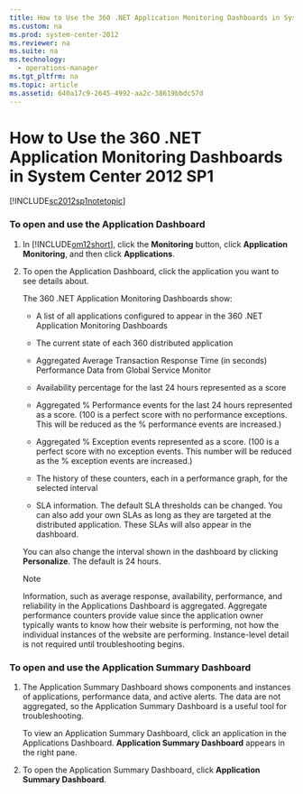 ```yaml
---
title: How to Use the 360 .NET Application Monitoring Dashboards in System Center 2012 SP1
ms.custom: na
ms.prod: system-center-2012
ms.reviewer: na
ms.suite: na
ms.technology: 
  - operations-manager
ms.tgt_pltfrm: na
ms.topic: article
ms.assetid: 640a17c9-2645-4992-aa2c-38619bbdc57d
---
```

# How to Use the 360 .NET Application Monitoring Dashboards in System Center 2012 SP1
[!INCLUDE[sc2012sp1notetopic](Token/sc2012sp1notetopic_md.md)]

### To open and use the Application Dashboard

1.  In [!INCLUDE[om12short](Token/om12short_md.md)], click the **Monitoring** button, click **Application Monitoring**, and then click **Applications**.

2.  To open the Application Dashboard, click the application you want to see details about.

    The 360 .NET Application Monitoring Dashboards show:

    -   A list of all applications configured to appear in the 360 .NET Application Monitoring Dashboards

    -   The current state of each 360 distributed application

    -   Aggregated Average Transaction Response Time \(in seconds\) Performance Data from Global Service Monitor

    -   Availability percentage for the last 24 hours represented as a score

    -   Aggregated % Performance events for the last 24 hours represented as a score. \(100 is a perfect score with no performance exceptions. This will be reduced as the % performance events are increased.\)

    -   Aggregated % Exception events represented as a score. \(100 is a perfect score with no exception events. This number will be reduced as the % exception events are increased.\)

    -   The history of these counters, each in a performance graph, for the selected interval

    -   SLA information. The default SLA thresholds can be changed. You can also add your own SLAs as long as they are targeted at the distributed application. These SLAs will also appear in the dashboard.

    You can also change the interval shown in the dashboard by clicking **Personalize**. The default is 24 hours.

    > [!NOTE]
    > Information, such as average response, availability, performance, and reliability in the Applications Dashboard is aggregated. Aggregate performance counters provide value since the application owner typically wants to know how their website is performing, not how the individual instances of the website are performing. Instance\-level detail is not required until troubleshooting begins.

### To open and use the Application Summary Dashboard

1.  The Application Summary Dashboard shows components and instances of applications, performance data, and active alerts. The data are not aggregated, so the Application Summary Dashboard is a useful tool for troubleshooting.

    To view an Application Summary Dashboard, click an application in the Applications Dashboard. **Application Summary Dashboard** appears in the right pane.

2.  To open the Application Summary Dashboard, click **Application Summary Dashboard**.


